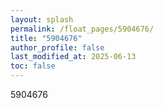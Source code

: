 ```yaml
---
layout: splash
permalink: /float_pages/5904676/
title: "5904676"
author_profile: false
last_modified_at: 2025-06-13
toc: false
---
```

 
5904676
